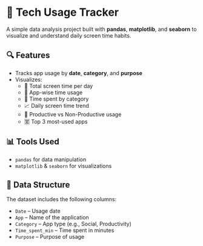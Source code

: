 # 📱 Tech Usage Tracker

A simple data analysis project built with **pandas**, **matplotlib**, and **seaborn** to visualize and understand daily screen time habits.

## 🔍 Features

- Tracks app usage by **date**, **category**, and **purpose**
- Visualizes:
  - 📅 Total screen time per day
  - 📱 App-wise time usage
  - 🧠 Time spent by category
  - 📈 Daily screen time trend
  - 🧭 Productive vs Non-Productive usage
  - 🈺 Top 3 most-used apps

## 📊 Tools Used

- `pandas` for data manipulation  
- `matplotlib` & `seaborn` for visualizations

## 📂 Data Structure

The dataset includes the following columns:

- `Date` – Usage date  
- `App` – Name of the application  
- `Category` – App type (e.g., Social, Productivity)  
- `Time_spent_min` – Time spent in minutes  
- `Purpose` – Purpose of usage  


